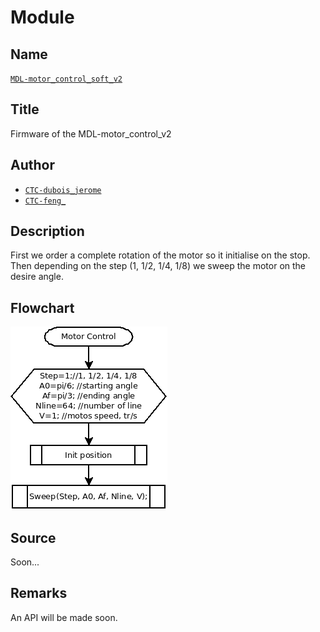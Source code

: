 # Module

## Name
[`MDL-motor_control_soft_v2`]()

## Title
Firmware of the MDL-motor_control_v2

## Author
* [`CTC-dubois_jerome`]()
* [`CTC-feng_`]()

## Description
First we order a complete rotation of the motor so it initialise on the stop. Then depending on the step (1, 1/2, 1/4, 1/8) we sweep the motor on the desire angle.

## Flowchart
![](../images/flowchart.png)

## Source
Soon...

## Remarks
An API will be made soon.



